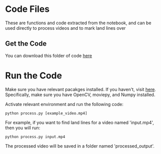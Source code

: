 # Code Files
These are functions and code extracted from the notebook, and can be used directly to process videos and to mark land lines over

## Get the Code
You can download this folder of code [here](https://tugan0329.bitbucket.io/downloads/udacity/car/land-line/p1-finding-land-line-code-scripts.zip)

# Run the Code
Make sure you have relevant pacakges installed. If you haven't, visit [here](https://github.com/Michael-Tu/Udacity-Self-Driving-Car/tree/master/). Specifically, make sure you have OpenCV, moviepy, and Numpy installed.

Activate relevant environment and run the following code:

`
python process.py [example_video.mp4]
`

For example, if you want to find land lines for a video named 'input.mp4', then you will run:

`
python process.py input.mp4
`

The processed video will be saved in a folder named 'processed_output'.
